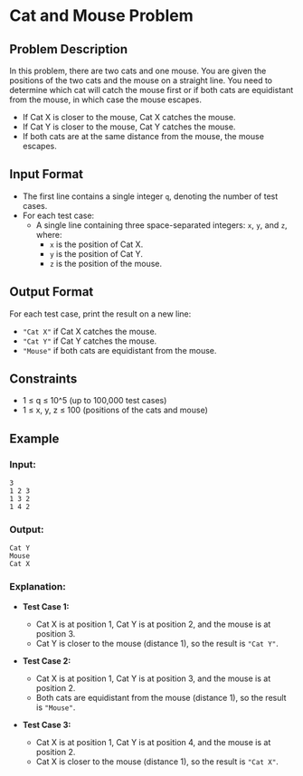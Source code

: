 
# Cat and Mouse Problem

## Problem Description

In this problem, there are two cats and one mouse. You are given the positions of the two cats and the mouse on a straight line. You need to determine which cat will catch the mouse first or if both cats are equidistant from the mouse, in which case the mouse escapes.

- If Cat X is closer to the mouse, Cat X catches the mouse.
- If Cat Y is closer to the mouse, Cat Y catches the mouse.
- If both cats are at the same distance from the mouse, the mouse escapes.

## Input Format

- The first line contains a single integer `q`, denoting the number of test cases.
- For each test case:
  - A single line containing three space-separated integers: `x`, `y`, and `z`, where:
    - `x` is the position of Cat X.
    - `y` is the position of Cat Y.
    - `z` is the position of the mouse.

## Output Format

For each test case, print the result on a new line:
- `"Cat X"` if Cat X catches the mouse.
- `"Cat Y"` if Cat Y catches the mouse.
- `"Mouse"` if both cats are equidistant from the mouse.

## Constraints

- 1 ≤ q ≤ 10^5 (up to 100,000 test cases)
- 1 ≤ x, y, z ≤ 100 (positions of the cats and mouse)

## Example

### Input:

```
3
1 2 3
1 3 2
1 4 2
```

### Output:

```
Cat Y
Mouse
Cat X
```

### Explanation:

- **Test Case 1:** 
  - Cat X is at position 1, Cat Y is at position 2, and the mouse is at position 3.
  - Cat Y is closer to the mouse (distance 1), so the result is `"Cat Y"`.

- **Test Case 2:** 
  - Cat X is at position 1, Cat Y is at position 3, and the mouse is at position 2.
  - Both cats are equidistant from the mouse (distance 1), so the result is `"Mouse"`.

- **Test Case 3:** 
  - Cat X is at position 1, Cat Y is at position 4, and the mouse is at position 2.
  - Cat X is closer to the mouse (distance 1), so the result is `"Cat X"`.
```

